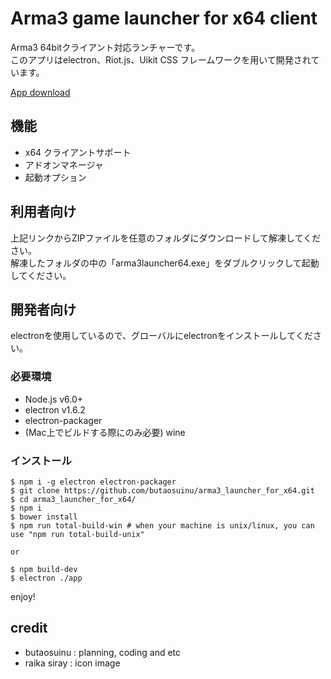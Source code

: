 # Arma3 game launcher for x64 client

Arma3 64bitクライアント対応ランチャーです。  
このアプリはelectron、Riot.js、Uikit CSS フレームワークを用いて開発されています。  

[App download](https://github.com/butaosuinu/arma3_launcher_for_x64/releases)

## 機能

- x64 クライアントサポート
- アドオンマネージャ
- 起動オプション

## 利用者向け

上記リンクからZIPファイルを任意のフォルダにダウンロードして解凍してください。  
解凍したフォルダの中の「arma3launcher64.exe」をダブルクリックして起動してください。  

## 開発者向け

electronを使用しているので、グローバルにelectronをインストールしてください。  

### 必要環境

- Node.js v6.0+
- electron v1.6.2
- electron-packager
- (Mac上でビルドする際にのみ必要) wine

### インストール

```
$ npm i -g electron electron-packager
$ git clone https://github.com/butaosuinu/arma3_launcher_for_x64.git
$ cd arma3_launcher_for_x64/
$ npm i
$ bower install
$ npm run total-build-win # when your machine is unix/linux, you can use "npm run total-build-unix"

or

$ npm build-dev
$ electron ./app
```

enjoy!

## credit

- butaosuinu : planning, coding and etc
- raika siray : icon image
